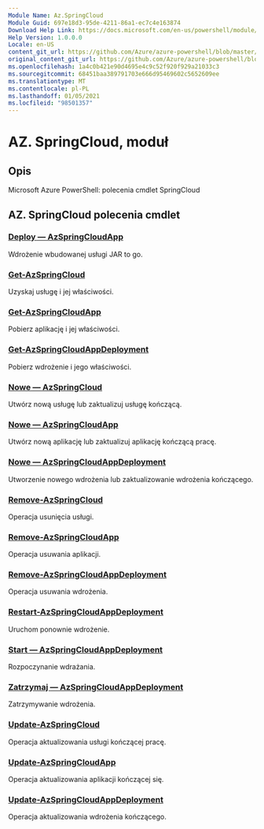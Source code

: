 ```yaml
---
Module Name: Az.SpringCloud
Module Guid: 697e18d3-95de-4211-86a1-ec7c4e163874
Download Help Link: https://docs.microsoft.com/en-us/powershell/module/az.springcloud
Help Version: 1.0.0.0
Locale: en-US
content_git_url: https://github.com/Azure/azure-powershell/blob/master/src/SpringCloud/help/Az.SpringCloud.md
original_content_git_url: https://github.com/Azure/azure-powershell/blob/master/src/SpringCloud/help/Az.SpringCloud.md
ms.openlocfilehash: 1a4c0b421e90d4695e4c9c52f920f929a21033c3
ms.sourcegitcommit: 68451baa389791703e666d95469602c5652609ee
ms.translationtype: MT
ms.contentlocale: pl-PL
ms.lasthandoff: 01/05/2021
ms.locfileid: "98501357"
---
```

# AZ. SpringCloud, moduł
## Opis
Microsoft Azure PowerShell: polecenia cmdlet SpringCloud

## AZ. SpringCloud polecenia cmdlet
### [Deploy — AzSpringCloudApp](Deploy-AzSpringCloudApp.md)
Wdrożenie wbudowanej usługi JAR to go.

### [Get-AzSpringCloud](Get-AzSpringCloud.md)
Uzyskaj usługę i jej właściwości.

### [Get-AzSpringCloudApp](Get-AzSpringCloudApp.md)
Pobierz aplikację i jej właściwości.

### [Get-AzSpringCloudAppDeployment](Get-AzSpringCloudAppDeployment.md)
Pobierz wdrożenie i jego właściwości.

### [Nowe — AzSpringCloud](New-AzSpringCloud.md)
Utwórz nową usługę lub zaktualizuj usługę kończącą.

### [Nowe — AzSpringCloudApp](New-AzSpringCloudApp.md)
Utwórz nową aplikację lub zaktualizuj aplikację kończącą pracę.

### [Nowe — AzSpringCloudAppDeployment](New-AzSpringCloudAppDeployment.md)
Utworzenie nowego wdrożenia lub zaktualizowanie wdrożenia kończącego.

### [Remove-AzSpringCloud](Remove-AzSpringCloud.md)
Operacja usunięcia usługi.

### [Remove-AzSpringCloudApp](Remove-AzSpringCloudApp.md)
Operacja usuwania aplikacji.

### [Remove-AzSpringCloudAppDeployment](Remove-AzSpringCloudAppDeployment.md)
Operacja usuwania wdrożenia.

### [Restart-AzSpringCloudAppDeployment](Restart-AzSpringCloudAppDeployment.md)
Uruchom ponownie wdrożenie.

### [Start — AzSpringCloudAppDeployment](Start-AzSpringCloudAppDeployment.md)
Rozpoczynanie wdrażania.

### [Zatrzymaj — AzSpringCloudAppDeployment](Stop-AzSpringCloudAppDeployment.md)
Zatrzymywanie wdrożenia.

### [Update-AzSpringCloud](Update-AzSpringCloud.md)
Operacja aktualizowania usługi kończącej pracę.

### [Update-AzSpringCloudApp](Update-AzSpringCloudApp.md)
Operacja aktualizowania aplikacji kończącej się.

### [Update-AzSpringCloudAppDeployment](Update-AzSpringCloudAppDeployment.md)
Operacja aktualizowania wdrożenia kończącego.

